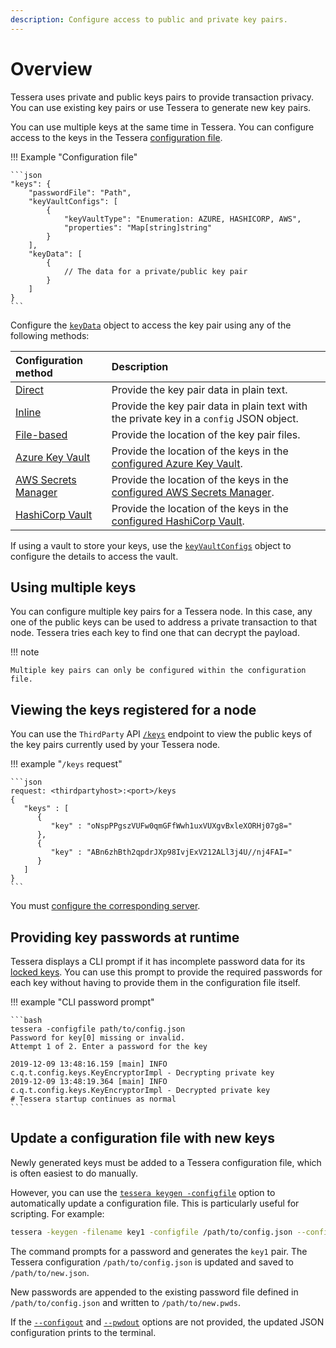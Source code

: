 ```yaml
---
description: Configure access to public and private key pairs.
---
```


# Overview

Tessera uses private and public keys pairs to provide transaction privacy.
You can use existing key pairs or use Tessera to generate new key pairs.

You can use multiple keys at the same time in Tessera.
You can configure access to the keys in the Tessera [configuration file](../Tessera.md).

!!! Example "Configuration file"

    ```json
    "keys": {
        "passwordFile": "Path",
        "keyVaultConfigs": [
            {
                "keyVaultType": "Enumeration: AZURE, HASHICORP, AWS",
                "properties": "Map[string]string"
            }
        ],
        "keyData": [
            {
                // The data for a private/public key pair
            }
        ]
    }
    ```

Configure the [`keyData`](../../../Reference/SampleConfiguration.md#keydata) object to access the key pair using any of
the following methods:

| Configuration method  | Description                                                                             |
|:----------------------|:----------------------------------------------------------------------------------------|
| [Direct]              | Provide the key pair data in plain text.                                                |
| [Inline]              | Provide the key pair data in plain text with the private key in a `config` JSON object. |
| [File-based]          | Provide the location of the key pair files.                                             |
| [Azure Key Vault]     | Provide the location of the keys in the [configured Azure Key Vault].                   |
| [AWS Secrets Manager] | Provide the location of the keys in the [configured AWS Secrets Manager].               |
| [HashiCorp Vault]     | Provide the location of the keys in the [configured HashiCorp Vault].                   |

If using a vault to store your keys, use the [`keyVaultConfigs`](../../../Reference/SampleConfiguration.md#keyvaultconfigs)
object to configure the details to access the vault.

## Using multiple keys

You can configure multiple key pairs for a Tessera node.
In this case, any one of the public keys can be used to address a private transaction to that node.
Tessera tries each key to find one that can decrypt the payload.

!!! note

    Multiple key pairs can only be configured within the configuration file.

## Viewing the keys registered for a node

You can use the `ThirdParty` API [`/keys`](https://consensys.github.io/tessera/#operation/getPublicKeys) endpoint to
view the public keys of the key pairs currently used by your Tessera node.

!!! example "`/keys` request"

    ```json
    request: <thirdpartyhost>:<port>/keys
    {
       "keys" : [
          {
             "key" : "oNspPPgszVUFw0qmGFfWwh1uxVUXgvBxleXORHj07g8="
          },
          {
             "key" : "ABn6zhBth2qpdrJXp98IvjExV212ALl3j4U//nj4FAI="
          }
       ]
    }
    ```

You must [configure the corresponding server](../TesseraAPI.md).

## Providing key passwords at runtime

Tessera displays a CLI prompt if it has incomplete password data for its [locked keys](Secure-Keys.md).
You can use this prompt to provide the required passwords for each key without having to provide them in the
configuration file itself.

!!! example "CLI password prompt"

    ```bash
    tessera -configfile path/to/config.json
    Password for key[0] missing or invalid.
    Attempt 1 of 2. Enter a password for the key

    2019-12-09 13:48:16.159 [main] INFO  c.q.t.config.keys.KeyEncryptorImpl - Decrypting private key
    2019-12-09 13:48:19.364 [main] INFO  c.q.t.config.keys.KeyEncryptorImpl - Decrypted private key
    # Tessera startup continues as normal
    ```

## Update a configuration file with new keys

Newly generated keys must be added to a Tessera configuration file, which is often easiest to do manually.

However, you can use the [`tessera keygen -configfile`](../../../Reference/CLI/CLI-Subcommands.md#configfile) option to
automatically update a configuration file.
This is particularly useful for scripting.
For example:

```bash
tessera -keygen -filename key1 -configfile /path/to/config.json --configout /path/to/new.json --pwdout /path/to/new.pwds
```

The command prompts for a password and generates the `key1` pair.
The Tessera configuration `/path/to/config.json` is updated and saved to `/path/to/new.json`.

New passwords are appended to the existing password file defined in `/path/to/config.json` and written to `/path/to/new.pwds`.

If the [`--configout`](../../../Reference/CLI/CLI-Subcommands.md#configfile) and
[`--pwdout`](../../../Reference/CLI/CLI-Subcommands.md#pwdout) options are not provided, the updated
JSON configuration prints to the terminal.

<!-- links -->
[Direct]: Direct-Key-Pairs.md
[Inline]: Inline-Key-Pairs.md
[File-based]: File-Based-Key-Pairs.md
[Azure Key Vault]: Azure-Key-Vault-Pairs.md
[configured Azure Key Vault]: ../KeyVault/Azure-Key-Vault.md
[AWS Secrets Manager]: AWS-Secrets-Pairs.md
[configured AWS Secrets Manager]: ../KeyVault/AWS-Secrets-Manager.md
[HashiCorp Vault]: Hashicorp-Vault-Pairs.md
[configured HashiCorp Vault]: ../KeyVault/Hashicorp-Vault.md
